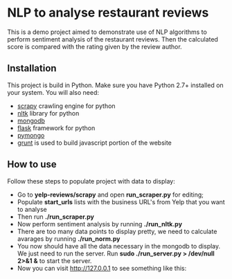 # NLP to analyse restaurant reviews

This is a demo project aimed to demonstrate use of NLP algorithms to perform sentiment analysis of the restaurant reviews.
Then the calculated score is compared with the rating given by the review author.

Installation
-----

This project is build in Python. Make sure you have Python 2.7+ installed on your system.
You will also need:
* [scrapy](http://scrapy.org/) crawling engine for python
* [nltk](http://www.nltk.org/) library for python
* [mongodb](https://www.mongodb.com/download-center?jmp=docs#community)
* [flask](http://flask.pocoo.org/) framework for python
* [pymongo](https://api.mongodb.com/python/current/)
* [grunt](http://gruntjs.com/) is used to build javascript portion of the website

How to use
-----

Follow these steps to populate project with data to display:
* Go to **yelp-reviews/scrapy** and open **run_scraper.py** for editing;
* Populate **start_urls** lists with the business URL's from Yelp that you want to analyse
* Then run **./run_scraper.py**
* Now perform sentiment analysis by running **./run_nltk.py**
* There are too many data points to display pretty, we need to calculate avarages by running **./run_norm.py**
* You now should have all the data necessary in the mongodb to display. We just need to run the server. Run **sudo ./run_server.py > /dev/null 2>&1 &** to start the server. 
* Now you can visit http://127.0.0.1 to see something like this:
